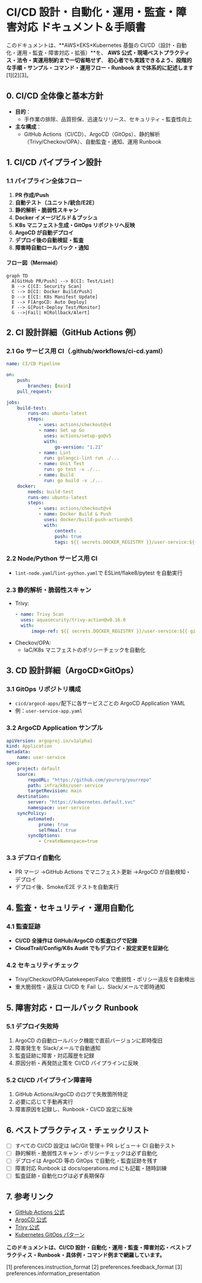 # CI/CD 設計・自動化・運用・監査・障害対応 ドキュメント＆手順書

このドキュメントは、**AWS×EKS×Kubernetes 基盤の CI/CD（設計・自動化・運用・監査・障害対応・拡張）**を、
**AWS 公式・現場ベストプラクティス・法令・実運用制約まで一切省略せず**、
**初心者でも実践できるよう、段階的な手順・サンプル・コマンド・運用フロー・Runbook まで体系的に記述します**[1][2][3]。

## 0. CI/CD 全体像と基本方針

-   **目的**：
    -   手作業の排除、品質担保、迅速なリリース、セキュリティ・監査性向上
-   **主な構成**：
    -   GitHub Actions（CI/CD）、ArgoCD（GitOps）、静的解析（Trivy/Checkov/OPA）、自動監査・通知、運用 Runbook

## 1. CI/CD パイプライン設計

### 1.1 パイプライン全体フロー

1. **PR 作成/Push**
2. **自動テスト（ユニット/統合/E2E）**
3. **静的解析・脆弱性スキャン**
4. **Docker イメージビルド＆プッシュ**
5. **K8s マニフェスト生成・GitOps リポジトリへ反映**
6. **ArgoCD が自動デプロイ**
7. **デプロイ後の自動検証・監査**
8. **障害時自動ロールバック・通知**

#### フロー図（Mermaid）

```mermaid
graph TD
  A[GitHub PR/Push] --> B[CI: Test/Lint]
  B --> C[CI: Security Scan]
  C --> D[CI: Docker Build/Push]
  D --> E[CI: K8s Manifest Update]
  E --> F[ArgoCD: Auto Deploy]
  F --> G[Post-Deploy Test/Monitor]
  G -->|Fail| H[Rollback/Alert]
```

## 2. CI 設計詳細（GitHub Actions 例）

### 2.1 Go サービス用 CI（.github/workflows/ci-cd.yaml）

```yaml
name: CI/CD Pipeline

on:
    push:
        branches: [main]
    pull_request:

jobs:
    build-test:
        runs-on: ubuntu-latest
        steps:
            - uses: actions/checkout@v4
            - name: Set up Go
              uses: actions/setup-go@v5
              with:
                  go-version: "1.21"
            - name: Lint
              run: golangci-lint run ./...
            - name: Unit Test
              run: go test -v ./...
            - name: Build
              run: go build -v ./...
    docker:
        needs: build-test
        runs-on: ubuntu-latest
        steps:
            - uses: actions/checkout@v4
            - name: Docker Build & Push
              uses: docker/build-push-action@v5
              with:
                  context: .
                  push: true
                  tags: ${{ secrets.DOCKER_REGISTRY }}/user-service:${{ github.sha }}
```

### 2.2 Node/Python サービス用 CI

-   `lint-node.yaml`/`lint-python.yaml`で ESLint/flake8/pytest を自動実行

### 2.3 静的解析・脆弱性スキャン

-   Trivy:
    ```yaml
    - name: Trivy Scan
      uses: aquasecurity/trivy-action@v0.16.0
      with:
          image-ref: ${{ secrets.DOCKER_REGISTRY }}/user-service:${{ github.sha }}
    ```
-   Checkov/OPA:
    -   IaC/K8s マニフェストのポリシーチェックを自動化

## 3. CD 設計詳細（ArgoCD×GitOps）

### 3.1 GitOps リポジトリ構成

-   `cicd/argocd-apps/`配下に各サービスごとの ArgoCD Application YAML
-   例：`user-service-app.yaml`

### 3.2 ArgoCD Application サンプル

```yaml
apiVersion: argoproj.io/v1alpha1
kind: Application
metadata:
    name: user-service
spec:
    project: default
    source:
        repoURL: "https://github.com/yourorg/yourrepo"
        path: infra/k8s/user-service
        targetRevision: main
    destination:
        server: "https://kubernetes.default.svc"
        namespace: user-service
    syncPolicy:
        automated:
            prune: true
            selfHeal: true
        syncOptions:
            - CreateNamespace=true
```

### 3.3 デプロイ自動化

-   PR マージ →GitHub Actions でマニフェスト更新 →ArgoCD が自動検知・デプロイ
-   デプロイ後、Smoke/E2E テストを自動実行

## 4. 監査・セキュリティ・運用自動化

### 4.1 監査証跡

-   **CI/CD 全操作は GitHub/ArgoCD の監査ログで記録**
-   **CloudTrail/Config/K8s Audit でもデプロイ・設定変更を証跡化**

### 4.2 セキュリティチェック

-   Trivy/Checkov/OPA/Gatekeeper/Falco で脆弱性・ポリシー違反を自動検出
-   重大脆弱性・違反は CI/CD を Fail し、Slack/メールで即時通知

## 5. 障害対応・ロールバック Runbook

### 5.1 デプロイ失敗時

1. ArgoCD の自動ロールバック機能で直前バージョンに即時復旧
2. 障害発生を Slack/メールで自動通知
3. 監査証跡に障害・対応履歴を記録
4. 原因分析・再発防止策を CI/CD パイプラインに反映

### 5.2 CI/CD パイプライン障害時

1. GitHub Actions/ArgoCD のログで失敗箇所特定
2. 必要に応じて手動再実行
3. 障害原因を記録し、Runbook・CI/CD 設定に反映

## 6. ベストプラクティス・チェックリスト

-   [ ] すべての CI/CD 設定は IaC/Git 管理＋ PR レビュー＋ CI 自動テスト
-   [ ] 静的解析・脆弱性スキャン・ポリシーチェックは必ず自動化
-   [ ] デプロイは ArgoCD 等の GitOps で自動化・監査証跡を残す
-   [ ] 障害対応 Runbook は docs/operations.md にも記載・随時訓練
-   [ ] 監査証跡・自動化ログは必ず長期保存

## 7. 参考リンク

-   [GitHub Actions 公式](https://docs.github.com/ja/actions)
-   [ArgoCD 公式](https://argo-cd.readthedocs.io/)
-   [Trivy 公式](https://aquasecurity.github.io/trivy/)
-   [Kubernetes GitOps パターン](https://kubernetes.io/ja/docs/concepts/cluster-administration/gitops/)

**このドキュメントは、CI/CD 設計・自動化・運用・監査・障害対応・ベストプラクティス・Runbook・具体例・コマンド例まで網羅しています。**

[1] preferences.instruction_format
[2] preferences.feedback_format
[3] preferences.information_presentation
